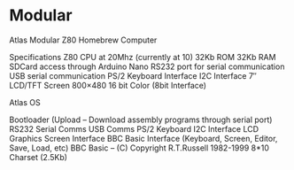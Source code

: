 # Modular
Atlas Modular Z80 Homebrew Computer

Specifications
Z80 CPU at 20Mhz (currently at 10)
32Kb ROM
32Kb RAM
SDCard access through Arduino Nano
RS232 port for serial communication
USB serial communication
PS/2 Keyboard Interface
I2C Interface
7″ LCD/TFT Screen 800×480 16 bit Color (8bit Interface)

Atlas OS

Bootloader (Upload – Download assembly programs through serial port)
RS232 Serial Comms
USB Comms
PS/2 Keyboard
I2C Interface
LCD Graphics Screen Interface
BBC Basic Interface (Keyboard, Screen, Editor, Save, Load, etc)
BBC Basic – (C) Copyright R.T.Russell 1982-1999
8*10 Charset (2.5Kb)
